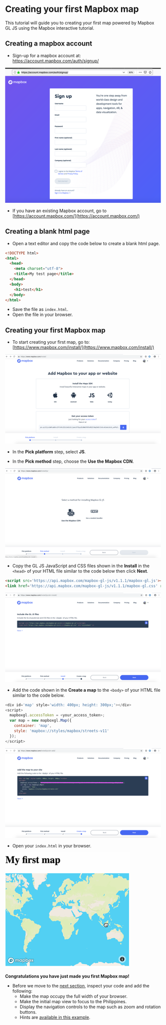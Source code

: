# Creating your first Mapbox map

This tutorial will guide you to creating your first map powered by Mapbox GL JS using 
the Mapbox interactive tutorial.

## Creating a mapbox account
* Sign-up for a mapbox account at: [https://account.mapbox.com/auth/signup/
](https://account.mapbox.com/auth/signup/)

![](img/signup_page.png)

* If you have an existing Mapbox account, go to [https://account.mapbox.com/](https://account.mapbox.com/)

## Creating a blank html page 

* Open a text editor and copy the code below to create a blank html page.

```html
<!DOCTYPE html>
<html>
  <head>
    <meta charset="utf-8">
    <title>My test page</title>
  </head>
  <body>
    <h1>test</h1>
  </body>
</html>
```

* Save the file as `index.html`.
* Open the file in your browser.

## Creating your first Mapbox map

* To start creating your first map, go to: [https://www.mapbox.com/install/](https://www.mapbox.com/install/)

![](img/pick_platform.png)

* In the **Pick platform** step, select **JS**.

* In the **Pick method** step, choose the **Use the Mapbox CDN**.

![](img/pick_method.png)

* Copy the GL JS JavaScript and CSS files shown in the **Install** in the `<head>` of your HTML file 
similar to the code below then click **Next**.

```html
<script src='https://api.mapbox.com/mapbox-gl-js/v1.1.1/mapbox-gl.js'></script>
<link href='https://api.mapbox.com/mapbox-gl-js/v1.1.1/mapbox-gl.css' rel='stylesheet' />
```

![](img/install_js.png)


* Add the code shown in the **Create a map** to the `<body>` of your HTML file similar to the code below.

```javascript
<div id='map' style='width: 400px; height: 300px;'></div>
<script>
  mapboxgl.accessToken = <your_access_token>;
  var map = new mapboxgl.Map({
    container: 'map',
    style: 'mapbox://styles/mapbox/streets-v11'
  });
</script>
```

![](img/create_map.png)

* Open your `index.html` in your browser.

![](img/my_first_map.gif)

**Congratulations you have just made you first Mapbox map!**

* Before we move to the [next section](loading_geojson.md), inspect your code and add the following:
  * Make the map occupy the full width of your browser.
  * Make the initial map view to focus to the Philippines.
  * Display the navigation controls to the map such as zoom and rotation buttons.
  * Hints are [available in this example](https://docs.mapbox.com/mapbox-gl-js/example/navigation/).
